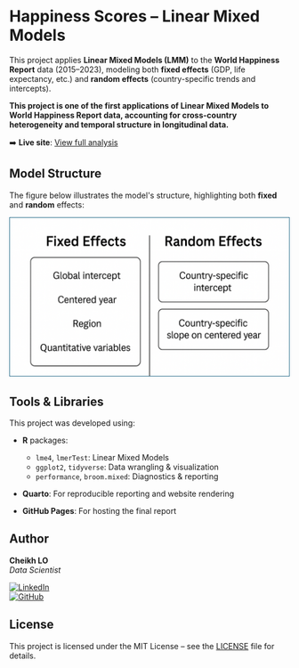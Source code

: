 # Happiness Scores – Linear Mixed Models

This project applies **Linear Mixed Models (LMM)** to the **World Happiness Report** data (2015–2023), modeling both **fixed effects** (GDP, life expectancy, etc.) and **random effects** (country-specific trends and intercepts).

**This project is one of the first applications of Linear Mixed Models to World Happiness Report data, accounting for cross-country heterogeneity and temporal structure in longitudinal data.**

➡️ **Live site**: [View full analysis](https://cheikh133.github.io/happiness-linear-mixed-models/)



## Model Structure

The figure below illustrates the model's structure, highlighting both **fixed** and **random** effects:

![LMM structure](analysis/figures/lmm.png)



## Tools & Libraries

This project was developed using:

- **R** packages:
  - `lme4`, `lmerTest`: Linear Mixed Models  
  - `ggplot2`, `tidyverse`: Data wrangling & visualization  
  - `performance`, `broom.mixed`: Diagnostics & reporting

- **Quarto**: For reproducible reporting and website rendering

- **GitHub Pages**: For hosting the final report


## Author

**Cheikh LO**  
*Data Scientist*

[![LinkedIn](https://img.shields.io/badge/LinkedIn-Cheikh%20LO-blue?logo=linkedin&style=flat-square)](https://www.linkedin.com/in/cheikh-lo-531701193/)  
[![GitHub](https://img.shields.io/badge/GitHub-cheikh133-black?logo=github&style=flat-square)](https://github.com/cheikh133)



## License

This project is licensed under the MIT License – see the [LICENSE](LICENSE) file for details.
